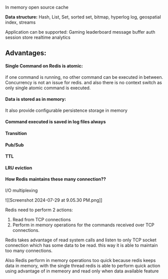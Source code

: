 In memory open source cache

**Data structure:**
Hash, List, Set, sorted set, bitmap, hyperlog log, geospatial index, streams 

Application can be supported:
Gaming leaderboard
message buffer
auth session store
realtime analytics

## Advantages:
#### Single Command on Redis is atomic: 
if one command is running, no other command can be executed in between. Concurrency is not an issue for redis. and also there is no context switch as only single atomic command is executed.

#### Data is stored as in memory:
It also provide  configurable persistence storage in memory
#### Command executed is saved in log files always

#### Transition 

#### Pub/Sub

#### TTL 

#### LRU eviction


#### How Redis maintains these many connection??
I/O multiplexing

![[Screenshot 2024-07-29 at 9.05.30 PM.png]]

Redis need to perform 2 actions:
1. Read from TCP connections 
2. Perform in memory operations for the commands received over TCP connections.

Redis takes advantage of read system calls and listen to only TCP socket connection which has some data to be read. this way it is able to maintain too many connections.

Also Redis perform in memory operations too quick because redis keeps data in memory, with the single thread redis is able to perform quick action using advantage of in memeory and read only when data available feature

